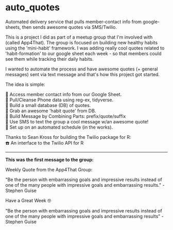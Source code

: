 # auto_quotes

Automated delivery service that pulls member-contact info from google-sheets, then sends awesome quotes via SMS/Twilio.

This is a project I did as part of a meetup group that I'm involved with (called App4That). The group is focused on building new healthy habits using the 'mini-habit' framework. I was adding really cool quotes related to 'habit-formation' to our google sheet each week - so that members could see them while tracking their daily habits.

I wanted to automate the process and have awesome quotes (+ general messages) sent via text message and that's how this project got started.

The idea is simple: 

📌 Access member contact info from our Google Sheet.  
📌 Pull/Cleanse Phone data using reg-ex, tidyverse.  
📌 Build a small database (DB) of quotes.  
📌 Grab an awesome 'habit quote' from DB.  
📌 Build Message by Combining Parts: prefix/quote/suffix  
📌 Use SMS to text the group a cool message w/an awesome quote!  
📌 Set up on an automated schedule (in the works).  

Thanks to Sean Kross for building the Twilio package for R:  
☎️ An interface to the Twilio API for R

---
**This was the first message to the group:**

Weekly Quote from the App4That Group: 

"Be the person with embarrassing goals and impressive results instead of one of the many people with impressive goals and embarrassing results." - Stephen Guise

Have a Great Week 🤓

"Be the person with embarrassing goals and impressive results instead of one of the many people with impressive goals and embarrassing results" - Stephen Guise